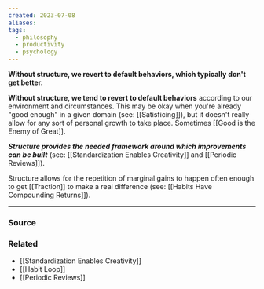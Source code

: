 ```yaml
---
created: 2023-07-08
aliases: 
tags:
  - philosophy
  - productivity
  - psychology
---
```

**Without structure, we revert to default behaviors, which typically don't get better.**

**Without structure, we tend to revert to default behaviors** according to our environment and circumstances. This may be okay when you're already "good enough" in a given domain (see: [[Satisficing]]), but it doesn't really allow for any sort of personal growth to take place. Sometimes [[Good is the Enemy of Great]].

***Structure provides the needed framework around which improvements can be built*** (see: [[Standardization Enables Creativity]] and [[Periodic Reviews]]). 

Structure allows for the repetition of marginal gains to happen often enough to get [[Traction]] to make a real difference (see:  [[Habits Have Compounding Returns]]). 

---

### Source

### Related
- [[Standardization Enables Creativity]] 
- [[Habit Loop]] 
- [[Periodic Reviews]]